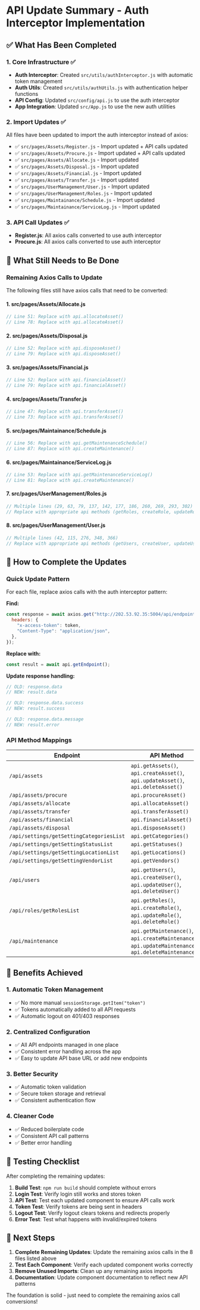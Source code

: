 # API Update Summary - Auth Interceptor Implementation

## ✅ What Has Been Completed

### 1. Core Infrastructure ✅
- **Auth Interceptor**: Created `src/utils/authInterceptor.js` with automatic token management
- **Auth Utils**: Created `src/utils/authUtils.js` with authentication helper functions
- **API Config**: Updated `src/config/api.js` to use the auth interceptor
- **App Integration**: Updated `src/App.js` to use the new auth utilities

### 2. Import Updates ✅
All files have been updated to import the auth interceptor instead of axios:

- ✅ `src/pages/Assets/Register.js` - Import updated + API calls updated
- ✅ `src/pages/Assets/Procure.js` - Import updated + API calls updated  
- ✅ `src/pages/Assets/Allocate.js` - Import updated
- ✅ `src/pages/Assets/Disposal.js` - Import updated
- ✅ `src/pages/Assets/Financial.js` - Import updated
- ✅ `src/pages/Assets/Transfer.js` - Import updated
- ✅ `src/pages/UserManagement/User.js` - Import updated
- ✅ `src/pages/UserManagement/Roles.js` - Import updated
- ✅ `src/pages/Maintainance/Schedule.js` - Import updated
- ✅ `src/pages/Maintainance/ServiceLog.js` - Import updated

### 3. API Call Updates ✅
- **Register.js**: All axios calls converted to use auth interceptor
- **Procure.js**: All axios calls converted to use auth interceptor

## 🔄 What Still Needs to Be Done

### Remaining Axios Calls to Update

The following files still have axios calls that need to be converted:

#### 1. **src/pages/Assets/Allocate.js**
```javascript
// Line 51: Replace with api.allocateAsset()
// Line 78: Replace with api.allocateAsset()
```

#### 2. **src/pages/Assets/Disposal.js**
```javascript
// Line 52: Replace with api.disposeAsset()
// Line 79: Replace with api.disposeAsset()
```

#### 3. **src/pages/Assets/Financial.js**
```javascript
// Line 52: Replace with api.financialAsset()
// Line 79: Replace with api.financialAsset()
```

#### 4. **src/pages/Assets/Transfer.js**
```javascript
// Line 47: Replace with api.transferAsset()
// Line 73: Replace with api.transferAsset()
```

#### 5. **src/pages/Maintainance/Schedule.js**
```javascript
// Line 56: Replace with api.getMaintenanceSchedule()
// Line 87: Replace with api.createMaintenance()
```

#### 6. **src/pages/Maintainance/ServiceLog.js**
```javascript
// Line 53: Replace with api.getMaintenanceServiceLog()
// Line 81: Replace with api.createMaintenance()
```

#### 7. **src/pages/UserManagement/Roles.js**
```javascript
// Multiple lines (29, 63, 79, 137, 142, 177, 186, 260, 269, 293, 302)
// Replace with appropriate api methods (getRoles, createRole, updateRole, deleteRole)
```

#### 8. **src/pages/UserManagement/User.js**
```javascript
// Multiple lines (42, 115, 276, 348, 366)
// Replace with appropriate api methods (getUsers, createUser, updateUser, deleteUser)
```

## 🚀 How to Complete the Updates

### Quick Update Pattern

For each file, replace axios calls with the auth interceptor pattern:

**Find:**
```javascript
const response = await axios.get("http://202.53.92.35:5004/api/endpoint", {
  headers: {
    "x-access-token": token,
    "Content-Type": "application/json",
  },
});
```

**Replace with:**
```javascript
const result = await api.getEndpoint();
```

**Update response handling:**
```javascript
// OLD: response.data
// NEW: result.data

// OLD: response.data.success
// NEW: result.success

// OLD: response.data.message
// NEW: result.error
```

### API Method Mappings

| Endpoint | API Method |
|---|---|
| `/api/assets` | `api.getAssets()`, `api.createAsset()`, `api.updateAsset()`, `api.deleteAsset()` |
| `/api/assets/procure` | `api.procureAsset()` |
| `/api/assets/allocate` | `api.allocateAsset()` |
| `/api/assets/transfer` | `api.transferAsset()` |
| `/api/assets/financial` | `api.financialAsset()` |
| `/api/assets/disposal` | `api.disposeAsset()` |
| `/api/settings/getSettingCategoriesList` | `api.getCategories()` |
| `/api/settings/getSettingStatusList` | `api.getStatuses()` |
| `/api/settings/getSettingLocationList` | `api.getLocations()` |
| `/api/settings/getSettingVendorList` | `api.getVendors()` |
| `/api/users` | `api.getUsers()`, `api.createUser()`, `api.updateUser()`, `api.deleteUser()` |
| `/api/roles/getRolesList` | `api.getRoles()`, `api.createRole()`, `api.updateRole()`, `api.deleteRole()` |
| `/api/maintenance` | `api.getMaintenance()`, `api.createMaintenance()`, `api.updateMaintenance()`, `api.deleteMaintenance()` |

## 🎯 Benefits Achieved

### 1. **Automatic Token Management**
- ✅ No more manual `sessionStorage.getItem("token")`
- ✅ Tokens automatically added to all API requests
- ✅ Automatic logout on 401/403 responses

### 2. **Centralized Configuration**
- ✅ All API endpoints managed in one place
- ✅ Consistent error handling across the app
- ✅ Easy to update API base URL or add new endpoints

### 3. **Better Security**
- ✅ Automatic token validation
- ✅ Secure token storage and retrieval
- ✅ Consistent authentication flow

### 4. **Cleaner Code**
- ✅ Reduced boilerplate code
- ✅ Consistent API call patterns
- ✅ Better error handling

## 🧪 Testing Checklist

After completing the remaining updates:

1. **Build Test**: `npm run build` should complete without errors
2. **Login Test**: Verify login still works and stores token
3. **API Test**: Test each updated component to ensure API calls work
4. **Token Test**: Verify tokens are being sent in headers
5. **Logout Test**: Verify logout clears tokens and redirects properly
6. **Error Test**: Test what happens with invalid/expired tokens

## 📝 Next Steps

1. **Complete Remaining Updates**: Update the remaining axios calls in the 8 files listed above
2. **Test Each Component**: Verify each updated component works correctly
3. **Remove Unused Imports**: Clean up any remaining axios imports
4. **Documentation**: Update component documentation to reflect new API patterns

The foundation is solid - just need to complete the remaining axios call conversions!
